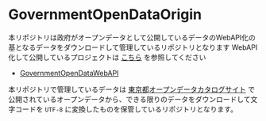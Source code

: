 # GovernmentOpenDataOrigin

本リポジトリは政府がオープンデータとして公開しているデータのWebAPI化の基となるデータをダウンロードして管理しているリポジトリとなります
WebAPI化して公開しているプロジェクトは [こちら](https://github.com/TakuKobayashi/GovernmentOpenDataWebAPI) を参照してください

* [GovernmentOpenDataWebAPI](https://github.com/TakuKobayashi/GovernmentOpenDataWebAPI)

本リポジトリで管理しているデータは [東京都オープンデータカタログサイト](https://portal.data.metro.tokyo.lg.jp/) で公開されているオープンデータから、できる限りのデータをダウンロードして文字コードを `UTF-8` に変換したものを保管しているリポジトリとなります。